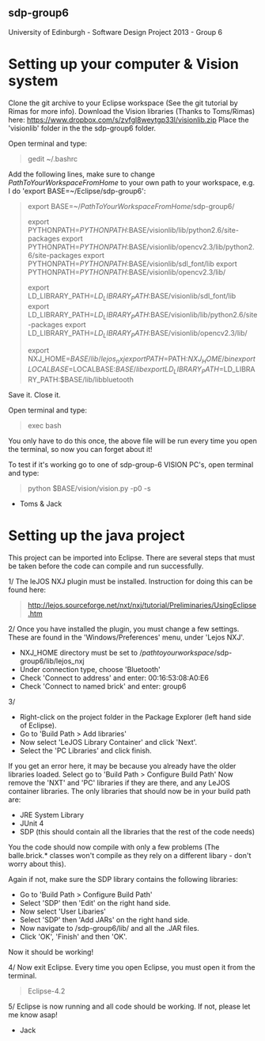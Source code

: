 sdp-group6
----------

University of Edinburgh - Software Design Project 2013 - Group 6


Setting up your computer & Vision system
=======================================

Clone the git archive to your Eclipse workspace (See the git tutorial by Rimas for more info).
Download the Vision libraries (Thanks to Toms/Rimas) here: https://www.dropbox.com/s/zvfgl8weytgp33l/visionlib.zip
Place the 'visionlib' folder in the the sdp-group6 folder.

Open terminal and type:
> gedit ~/.bashrc

Add the following lines, make sure to change *PathToYourWorkspaceFromHome* to your own path to your workspace, e.g. I do 'export BASE=~/Eclipse/sdp-group6':	
>export BASE=~/*PathToYourWorkspaceFromHome*/sdp-group6/
>
>export PYTHONPATH=$PYTHONPATH:$BASE/visionlib/lib/python2.6/site-packages
>export PYTHONPATH=$PYTHONPATH:$BASE/visionlib/opencv2.3/lib/python2.6/site-packages
>export PYTHONPATH=$PYTHONPATH:$BASE/visionlib/sdl_font/lib
>export PYTHONPATH=$PYTHONPATH:$BASE/visionlib/opencv2.3/lib/
>
>export LD_LIBRARY_PATH=$LD_LIBRARY_PATH:$BASE/visionlib/sdl_font/lib
>export LD_LIBRARY_PATH=$LD_LIBRARY_PATH:$BASE/visionlib/lib/python2.6/site-packages
>export LD_LIBRARY_PATH=$LD_LIBRARY_PATH:$BASE/visionlib/opencv2.3/lib/
>
>export NXJ_HOME=$BASE/lib/lejos_nxj
>export PATH=$PATH:$NXJ_HOME/bin
>export LOCALBASE=$LOCALBASE:$BASE/lib
>export LD_LIBRARY_PATH=$LD_LIBRARY_PATH:$BASE/lib/libbluetooth


Save it.
Close it.

Open terminal and type:

> exec bash
You only have to do this once, the above file will be run every time you open the terminal, so now you can forget about it!

To test if it's working go to one of sdp-group-6 VISION PC's, open terminal and type:

> python $BASE/vision/vision.py -p0 -s
- Toms & Jack

Setting up the java project
==========================

This project can be imported into Eclipse.
There are several steps that must be taken before the code can compile and run successfully.

1/ The leJOS NXJ plugin must be installed. Instruction for doing this can be found here:
> http://lejos.sourceforge.net/nxt/nxj/tutorial/Preliminaries/UsingEclipse.htm

2/ Once you have installed the plugin, you must change a few settings. These are found in the 'Windows/Preferences' menu, under 'Lejos NXJ'.
*  NXJ_HOME directory must be set to /*pathtoyourworkspace*/sdp-group6/lib/lejos_nxj
*  Under connection type, choose 'Bluetooth'
*  Check 'Connect to address' and enter: 00:16:53:08:A0:E6
*  Check 'Connect to named brick' and enter: group6
	
3/ 
* Right-click on the project folder in the Package Explorer (left hand side of Eclipse).
* Go to 'Build Path > Add libraries'	
* Now select 'LeJOS Library Container' and click 'Next'.
* Select the 'PC Libraries' and click finish.

If you get an error here, it may be because you already have the older libraries loaded.
Select go to 'Build Path > Configure Build Path'
Now remove the 'NXT' and 'PC' libraries if they are there, and any LeJOS container libraries.
The only libraries that should now be in your build path are:* JRE System Library* JUnit 4* SDP (this should contain all the libraries that the rest of the code needs)


You the code should now compile with only a few problems (The balle.brick.* classes won't compile as they rely on a different libary - don't worry about this).

Again if not, make sure the SDP library contains the following libraries:* Go to 'Build Path > Configure Build Path'
* Select 'SDP' then 'Edit' on the right hand side.
* Now select 'User Libaries'
* Select 'SDP' then 'Add JARs' on the right hand side.
* Now navigate to /sdp-group6/lib/ and all the .JAR files.
* Click 'OK', 'Finish' and then 'OK'.

Now it should be working!

4/
Now exit Eclipse.
Every time you open Eclipse, you must open it from the terminal.

> Eclipse-4.2

5/ Eclipse is now running and all code should be working.
If not, please let me know asap!

- Jack
